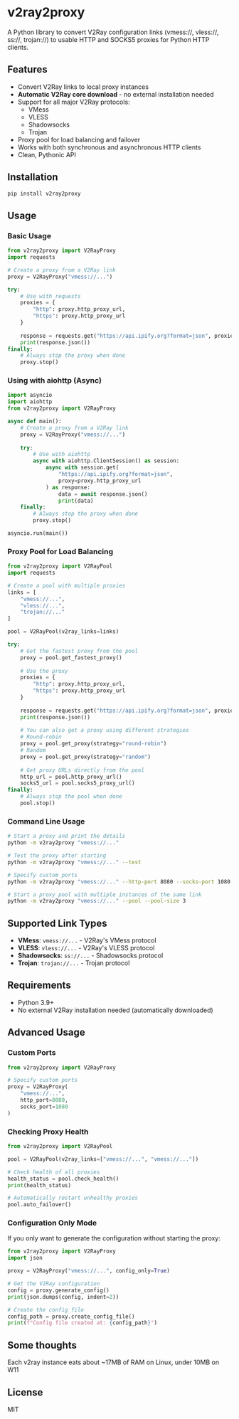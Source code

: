 # v2ray2proxy

A Python library to convert V2Ray configuration links (vmess://, vless://, ss://, trojan://) to usable HTTP and SOCKS5 proxies for Python HTTP clients.

## Features

- Convert V2Ray links to local proxy instances
- **Automatic V2Ray core download** - no external installation needed
- Support for all major V2Ray protocols:
  - VMess
  - VLESS
  - Shadowsocks
  - Trojan
- Proxy pool for load balancing and failover
- Works with both synchronous and asynchronous HTTP clients
- Clean, Pythonic API

## Installation

```bash
pip install v2ray2proxy
```

## Usage

### Basic Usage

```python
from v2ray2proxy import V2RayProxy
import requests

# Create a proxy from a V2Ray link
proxy = V2RayProxy("vmess://...")

try:
    # Use with requests
    proxies = {
        "http": proxy.http_proxy_url,
        "https": proxy.http_proxy_url
    }
    
    response = requests.get("https://api.ipify.org?format=json", proxies=proxies)
    print(response.json())
finally:
    # Always stop the proxy when done
    proxy.stop()
```

### Using with aiohttp (Async)

```python
import asyncio
import aiohttp
from v2ray2proxy import V2RayProxy

async def main():
    # Create a proxy from a V2Ray link
    proxy = V2RayProxy("vmess://...")
    
    try:
        # Use with aiohttp
        async with aiohttp.ClientSession() as session:
            async with session.get(
                "https://api.ipify.org?format=json",
                proxy=proxy.http_proxy_url
            ) as response:
                data = await response.json()
                print(data)
    finally:
        # Always stop the proxy when done
        proxy.stop()

asyncio.run(main())
```

### Proxy Pool for Load Balancing

```python
from v2ray2proxy import V2RayPool
import requests

# Create a pool with multiple proxies
links = [
    "vmess://...",
    "vless://...",
    "trojan://..."
]

pool = V2RayPool(v2ray_links=links)

try:
    # Get the fastest proxy from the pool
    proxy = pool.get_fastest_proxy()
    
    # Use the proxy
    proxies = {
        "http": proxy.http_proxy_url,
        "https": proxy.http_proxy_url
    }
    
    response = requests.get("https://api.ipify.org?format=json", proxies=proxies)
    print(response.json())
    
    # You can also get a proxy using different strategies
    # Round-robin
    proxy = pool.get_proxy(strategy="round-robin")
    # Random
    proxy = pool.get_proxy(strategy="random")
    
    # Get proxy URLs directly from the pool
    http_url = pool.http_proxy_url()
    socks5_url = pool.socks5_proxy_url()
finally:
    # Always stop the pool when done
    pool.stop()
```

### Command Line Usage

```bash
# Start a proxy and print the details
python -m v2ray2proxy "vmess://..."

# Test the proxy after starting
python -m v2ray2proxy "vmess://..." --test

# Specify custom ports
python -m v2ray2proxy "vmess://..." --http-port 8080 --socks-port 1080

# Start a proxy pool with multiple instances of the same link
python -m v2ray2proxy "vmess://..." --pool --pool-size 3
```

## Supported Link Types

- **VMess**: `vmess://...` - V2Ray's VMess protocol
- **VLESS**: `vless://...` - V2Ray's VLESS protocol
- **Shadowsocks**: `ss://...` - Shadowsocks protocol
- **Trojan**: `trojan://...` - Trojan protocol

## Requirements

- Python 3.9+
- No external V2Ray installation needed (automatically downloaded)

## Advanced Usage

### Custom Ports

```python
from v2ray2proxy import V2RayProxy

# Specify custom ports
proxy = V2RayProxy(
    "vmess://...",
    http_port=8080,
    socks_port=1080
)
```

### Checking Proxy Health

```python
from v2ray2proxy import V2RayPool

pool = V2RayPool(v2ray_links=["vmess://...", "vmess://..."])

# Check health of all proxies
health_status = pool.check_health()
print(health_status)

# Automatically restart unhealthy proxies
pool.auto_failover()
```

### Configuration Only Mode

If you only want to generate the configuration without starting the proxy:

```python
from v2ray2proxy import V2RayProxy
import json

proxy = V2RayProxy("vmess://...", config_only=True)

# Get the V2Ray configuration
config = proxy.generate_config()
print(json.dumps(config, indent=2))

# Create the config file
config_path = proxy.create_config_file()
print(f"Config file created at: {config_path}")
```

## Some thoughts

Each v2ray instance eats about ~17MB of RAM on Linux, under 10MB on W11

## License

MIT
